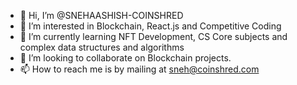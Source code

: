 - 👋 Hi, I’m @SNEHAASHISH-COINSHRED
- 👀 I’m interested in Blockchain, React.js and Competitive Coding
- 🌱 I’m currently learning NFT Development, CS Core subjects and complex data structures and algorithms
- 💞️ I’m looking to collaborate on Blockchain projects.
- 📫 How to reach me is by mailing at sneh@coinshred.com

<!---
SNEHAASHISH-COINSHRED/SNEHAASHISH-COINSHRED is a ✨ special ✨ repository because its `README.md` (this file) appears on your GitHub profile.
You can click the Preview link to take a look at your changes.
--->
